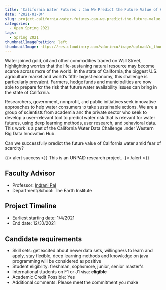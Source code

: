 ```yaml
---
title: 'California Water Futures : Can We Predict the Future Value of California Water Amid Fear of Scarcity?'
date: '2021-01-04'
slug: project-california-water-futures-can-we-predict-the-future-value-of-california-water-amid-fear-of-scarcity
categories:
  - Open Spring 2021
tags:
  - Spring 2021
thumbnailImagePosition: left
thumbnailImage: https://res.cloudinary.com/vdoriecu/image/upload/c_thumb,w_200,g_face/v1579110178/construction_c6dqbd.png
---
```

Water joined gold, oil and other commodities traded on Wall Street, highlighting worries that the life-sustaining natural resource may become scarce across more of the world. In the state of California, the biggest U.S. agriculture market and world’s fifth-largest economy, this challenge is particularly prevalent. Farmers, hedge funds and municipalities are now able to prepare for the risk that future water availability issues can bring in the state of California. 

<!--more-->


Researchers, government, nonprofit, and public initiatives seek innovative approaches to help water consumers to take sustainable actions. We are a group of scientists from academia and the private sector who seek to develop a user-relevant tool to predict water risk that is relevant for water futures, using deep learning methods, user research, and behavioral data. This work is a part of the California Water Data Challenge under Western Big Data Innovation Hub. 

Can we successfully predict the future value of California water amid fear of scarcity?

{{< alert success >}}
This is an UNPAID research project.
{{< /alert >}}

## Faculty Advisor
+ Professor: [Indrani Pal](https://www.earth.columbia.edu/users/profile/indrani-pal)
+ Department/School: The Earth Institute 

## Project Timeline
+ Earliest starting date: 1/4/2021
+ End date: 12/30/2021

## Candidate requirements
+ Skill sets: get excited about newer data sets, willingness to learn and apply, stay flexible, deep learning methods and knowledge on java programming will be considered as positive
+ Student eligibility: freshman, sophomore, junior, senior, master's
+ International students on F1 or J1 visa: **eligible**
+ Academic Credit Possible: Yes
+ Additional comments: Please meet the commitment you make

